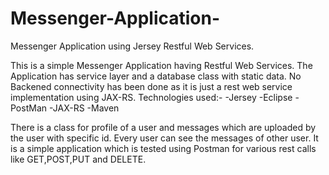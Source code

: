 # Messenger-Application-
Messenger Application using Jersey Restful Web Services.

This is a simple Messenger Application having Restful Web Services. The Application has service layer and a database class with static data. 
No Backened connectivity has been done as it is just a rest web service implementation using JAX-RS.
Technologies used:-
-Jersey
-Eclipse
-PostMan
-JAX-RS
-Maven

There is a class for profile of a user and messages which are uploaded by the user with specific id. 
Every user can see the messages of other user. It is a simple application which is tested using Postman for various rest calls like
GET,POST,PUT and DELETE. 


